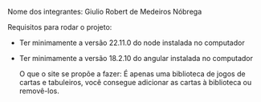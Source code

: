 Nome dos integrantes: Giulio Robert de Medeiros Nóbrega

Requisitos para rodar o projeto:

- Ter minimamente a versão 22.11.0 do node instalada no computador
- Ter minimamente a versão 18.2.10 do angular instalada no computador

  O que o site se propõe a fazer: É apenas uma biblioteca de jogos de cartas e tabuleiros, você consegue adicionar as cartas à biblioteca ou removê-los.

